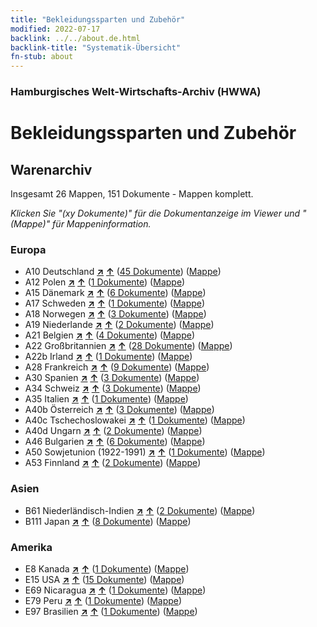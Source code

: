 ```yaml
---
title: "Bekleidungssparten und Zubehör"
modified: 2022-07-17
backlink: ../../about.de.html
backlink-title: "Systematik-Übersicht"
fn-stub: about
---
```


### Hamburgisches Welt-Wirtschafts-Archiv (HWWA)

# Bekleidungssparten und Zubehör&#160; 







## Warenarchiv




Insgesamt 26 Mappen, 151 Dokumente - Mappen komplett.

_Klicken Sie "(xy Dokumente)" für die Dokumentanzeige im Viewer und "(Mappe)" für Mappeninformation._




### Europa

- A10 Deutschland [**&nearr;**](../../../geo/i/126128/about.de.html "Deutschland (alle Mappen)") [**&uarr;**](../../../geo/about.de.html#A10 "Ländersystematik") (<a href="https://pm20.zbw.eu/iiifview/folder/wa/166456,126128" title="über: Bekleidungssparten und Zubehör  : Deutschland" target="_blank">45 Dokumente</a>) ([Mappe](../../../../folder/wa/1664xx/166456/1261xx/126128/about.de.html))
- A12 Polen [**&nearr;**](../../../geo/i/140962/about.de.html "Polen (alle Mappen)") [**&uarr;**](../../../geo/about.de.html#A12 "Ländersystematik") (<a href="https://pm20.zbw.eu/iiifview/folder/wa/166456,140962" title="über: Bekleidungssparten und Zubehör  : Polen" target="_blank">1 Dokumente</a>) ([Mappe](../../../../folder/wa/1664xx/166456/1409xx/140962/about.de.html))
- A15 Dänemark [**&nearr;**](../../../geo/i/141739/about.de.html "Dänemark (alle Mappen)") [**&uarr;**](../../../geo/about.de.html#A15 "Ländersystematik") (<a href="https://pm20.zbw.eu/iiifview/folder/wa/166456,141739" title="über: Bekleidungssparten und Zubehör  : Dänemark" target="_blank">6 Dokumente</a>) ([Mappe](../../../../folder/wa/1664xx/166456/1417xx/141739/about.de.html))
- A17 Schweden [**&nearr;**](../../../geo/i/140968/about.de.html "Schweden (alle Mappen)") [**&uarr;**](../../../geo/about.de.html#A17 "Ländersystematik") (<a href="https://pm20.zbw.eu/iiifview/folder/wa/166456,140968" title="über: Bekleidungssparten und Zubehör  : Schweden" target="_blank">1 Dokumente</a>) ([Mappe](../../../../folder/wa/1664xx/166456/1409xx/140968/about.de.html))
- A18 Norwegen [**&nearr;**](../../../geo/i/140969/about.de.html "Norwegen (alle Mappen)") [**&uarr;**](../../../geo/about.de.html#A18 "Ländersystematik") (<a href="https://pm20.zbw.eu/iiifview/folder/wa/166456,140969" title="über: Bekleidungssparten und Zubehör  : Norwegen" target="_blank">3 Dokumente</a>) ([Mappe](../../../../folder/wa/1664xx/166456/1409xx/140969/about.de.html))
- A19 Niederlande [**&nearr;**](../../../geo/i/140970/about.de.html "Niederlande (alle Mappen)") [**&uarr;**](../../../geo/about.de.html#A19 "Ländersystematik") (<a href="https://pm20.zbw.eu/iiifview/folder/wa/166456,140970" title="über: Bekleidungssparten und Zubehör  : Niederlande" target="_blank">2 Dokumente</a>) ([Mappe](../../../../folder/wa/1664xx/166456/1409xx/140970/about.de.html))
- A21 Belgien [**&nearr;**](../../../geo/i/140972/about.de.html "Belgien (alle Mappen)") [**&uarr;**](../../../geo/about.de.html#A21 "Ländersystematik") (<a href="https://pm20.zbw.eu/iiifview/folder/wa/166456,140972" title="über: Bekleidungssparten und Zubehör  : Belgien" target="_blank">4 Dokumente</a>) ([Mappe](../../../../folder/wa/1664xx/166456/1409xx/140972/about.de.html))
- A22 Großbritannien [**&nearr;**](../../../geo/i/140974/about.de.html "Großbritannien (alle Mappen)") [**&uarr;**](../../../geo/about.de.html#A22 "Ländersystematik") (<a href="https://pm20.zbw.eu/iiifview/folder/wa/166456,140974" title="über: Bekleidungssparten und Zubehör  : Großbritannien" target="_blank">28 Dokumente</a>) ([Mappe](../../../../folder/wa/1664xx/166456/1409xx/140974/about.de.html))
- A22b Irland [**&nearr;**](../../../geo/i/140976/about.de.html "Irland (alle Mappen)") [**&uarr;**](../../../geo/about.de.html#A22b "Ländersystematik") (<a href="https://pm20.zbw.eu/iiifview/folder/wa/166456,140976" title="über: Bekleidungssparten und Zubehör  : Irland" target="_blank">1 Dokumente</a>) ([Mappe](../../../../folder/wa/1664xx/166456/1409xx/140976/about.de.html))
- A28 Frankreich [**&nearr;**](../../../geo/i/140982/about.de.html "Frankreich (alle Mappen)") [**&uarr;**](../../../geo/about.de.html#A28 "Ländersystematik") (<a href="https://pm20.zbw.eu/iiifview/folder/wa/166456,140982" title="über: Bekleidungssparten und Zubehör  : Frankreich" target="_blank">9 Dokumente</a>) ([Mappe](../../../../folder/wa/1664xx/166456/1409xx/140982/about.de.html))
- A30 Spanien [**&nearr;**](../../../geo/i/140984/about.de.html "Spanien (alle Mappen)") [**&uarr;**](../../../geo/about.de.html#A30 "Ländersystematik") (<a href="https://pm20.zbw.eu/iiifview/folder/wa/166456,140984" title="über: Bekleidungssparten und Zubehör  : Spanien" target="_blank">3 Dokumente</a>) ([Mappe](../../../../folder/wa/1664xx/166456/1409xx/140984/about.de.html))
- A34 Schweiz [**&nearr;**](../../../geo/i/141007/about.de.html "Schweiz (alle Mappen)") [**&uarr;**](../../../geo/about.de.html#A34 "Ländersystematik") (<a href="https://pm20.zbw.eu/iiifview/folder/wa/166456,141007" title="über: Bekleidungssparten und Zubehör  : Schweiz" target="_blank">3 Dokumente</a>) ([Mappe](../../../../folder/wa/1664xx/166456/1410xx/141007/about.de.html))
- A35 Italien [**&nearr;**](../../../geo/i/141008/about.de.html "Italien (alle Mappen)") [**&uarr;**](../../../geo/about.de.html#A35 "Ländersystematik") (<a href="https://pm20.zbw.eu/iiifview/folder/wa/166456,141008" title="über: Bekleidungssparten und Zubehör  : Italien" target="_blank">1 Dokumente</a>) ([Mappe](../../../../folder/wa/1664xx/166456/1410xx/141008/about.de.html))
- A40b Österreich [**&nearr;**](../../../geo/i/141731/about.de.html "Österreich (alle Mappen)") [**&uarr;**](../../../geo/about.de.html#A40b "Ländersystematik") (<a href="https://pm20.zbw.eu/iiifview/folder/wa/166456,141731" title="über: Bekleidungssparten und Zubehör  : Österreich" target="_blank">3 Dokumente</a>) ([Mappe](../../../../folder/wa/1664xx/166456/1417xx/141731/about.de.html))
- A40c Tschechoslowakei [**&nearr;**](../../../geo/i/141022/about.de.html "Tschechoslowakei (alle Mappen)") [**&uarr;**](../../../geo/about.de.html#A40c "Ländersystematik") (<a href="https://pm20.zbw.eu/iiifview/folder/wa/166456,141022" title="über: Bekleidungssparten und Zubehör  : Tschechoslowakei" target="_blank">1 Dokumente</a>) ([Mappe](../../../../folder/wa/1664xx/166456/1410xx/141022/about.de.html))
- A40d Ungarn [**&nearr;**](../../../geo/i/141025/about.de.html "Ungarn (alle Mappen)") [**&uarr;**](../../../geo/about.de.html#A40d "Ländersystematik") (<a href="https://pm20.zbw.eu/iiifview/folder/wa/166456,141025" title="über: Bekleidungssparten und Zubehör  : Ungarn" target="_blank">2 Dokumente</a>) ([Mappe](../../../../folder/wa/1664xx/166456/1410xx/141025/about.de.html))
- A46 Bulgarien [**&nearr;**](../../../geo/i/141039/about.de.html "Bulgarien (alle Mappen)") [**&uarr;**](../../../geo/about.de.html#A46 "Ländersystematik") (<a href="https://pm20.zbw.eu/iiifview/folder/wa/166456,141039" title="über: Bekleidungssparten und Zubehör  : Bulgarien" target="_blank">6 Dokumente</a>) ([Mappe](../../../../folder/wa/1664xx/166456/1410xx/141039/about.de.html))
- A50 Sowjetunion (1922-1991) [**&nearr;**](../../../geo/i/141043/about.de.html "Sowjetunion (1922-1991) (alle Mappen)") [**&uarr;**](../../../geo/about.de.html#A50 "Ländersystematik") (<a href="https://pm20.zbw.eu/iiifview/folder/wa/166456,141043" title="über: Bekleidungssparten und Zubehör  : Sowjetunion (1922-1991)" target="_blank">1 Dokumente</a>) ([Mappe](../../../../folder/wa/1664xx/166456/1410xx/141043/about.de.html))
- A53 Finnland [**&nearr;**](../../../geo/i/141046/about.de.html "Finnland (alle Mappen)") [**&uarr;**](../../../geo/about.de.html#A53 "Ländersystematik") (<a href="https://pm20.zbw.eu/iiifview/folder/wa/166456,141046" title="über: Bekleidungssparten und Zubehör  : Finnland" target="_blank">2 Dokumente</a>) ([Mappe](../../../../folder/wa/1664xx/166456/1410xx/141046/about.de.html))

### Asien

- B61 Niederländisch-Indien [**&nearr;**](../../../geo/i/141215/about.de.html "Niederländisch-Indien (alle Mappen)") [**&uarr;**](../../../geo/about.de.html#B61 "Ländersystematik") (<a href="https://pm20.zbw.eu/iiifview/folder/wa/166456,141215" title="über: Bekleidungssparten und Zubehör  : Niederländisch-Indien" target="_blank">2 Dokumente</a>) ([Mappe](../../../../folder/wa/1664xx/166456/1412xx/141215/about.de.html))
- B111 Japan [**&nearr;**](../../../geo/i/141272/about.de.html "Japan (alle Mappen)") [**&uarr;**](../../../geo/about.de.html#B111 "Ländersystematik") (<a href="https://pm20.zbw.eu/iiifview/folder/wa/166456,141272" title="über: Bekleidungssparten und Zubehör  : Japan" target="_blank">8 Dokumente</a>) ([Mappe](../../../../folder/wa/1664xx/166456/1412xx/141272/about.de.html))

### Amerika

- E8 Kanada [**&nearr;**](../../../geo/i/141644/about.de.html "Kanada (alle Mappen)") [**&uarr;**](../../../geo/about.de.html#E8 "Ländersystematik") (<a href="https://pm20.zbw.eu/iiifview/folder/wa/166456,141644" title="über: Bekleidungssparten und Zubehör  : Kanada" target="_blank">1 Dokumente</a>) ([Mappe](../../../../folder/wa/1664xx/166456/1416xx/141644/about.de.html))
- E15 USA [**&nearr;**](../../../geo/i/141653/about.de.html "USA (alle Mappen)") [**&uarr;**](../../../geo/about.de.html#E15 "Ländersystematik") (<a href="https://pm20.zbw.eu/iiifview/folder/wa/166456,141653" title="über: Bekleidungssparten und Zubehör  : USA" target="_blank">15 Dokumente</a>) ([Mappe](../../../../folder/wa/1664xx/166456/1416xx/141653/about.de.html))
- E69 Nicaragua [**&nearr;**](../../../geo/i/141682/about.de.html "Nicaragua (alle Mappen)") [**&uarr;**](../../../geo/about.de.html#E69 "Ländersystematik") (<a href="https://pm20.zbw.eu/iiifview/folder/wa/166456,141682" title="über: Bekleidungssparten und Zubehör  : Nicaragua" target="_blank">1 Dokumente</a>) ([Mappe](../../../../folder/wa/1664xx/166456/1416xx/141682/about.de.html))
- E79 Peru [**&nearr;**](../../../geo/i/141689/about.de.html "Peru (alle Mappen)") [**&uarr;**](../../../geo/about.de.html#E79 "Ländersystematik") (<a href="https://pm20.zbw.eu/iiifview/folder/wa/166456,141689" title="über: Bekleidungssparten und Zubehör  : Peru" target="_blank">1 Dokumente</a>) ([Mappe](../../../../folder/wa/1664xx/166456/1416xx/141689/about.de.html))
- E97 Brasilien [**&nearr;**](../../../geo/i/141697/about.de.html "Brasilien (alle Mappen)") [**&uarr;**](../../../geo/about.de.html#E97 "Ländersystematik") (<a href="https://pm20.zbw.eu/iiifview/folder/wa/166456,141697" title="über: Bekleidungssparten und Zubehör  : Brasilien" target="_blank">1 Dokumente</a>) ([Mappe](../../../../folder/wa/1664xx/166456/1416xx/141697/about.de.html))








